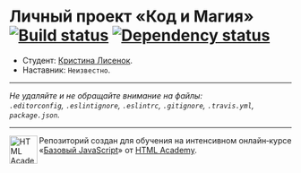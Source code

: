 # Личный проект «Код и Магия» [![Build status][travis-image]][travis-url] [![Dependency status][dependency-image]][dependency-url]

* Студент: [Кристина Лисенок](https://up.htmlacademy.ru/javascript/5/user/106449).
* Наставник: `Неизвестно`.

---

_Не удаляйте и не обращайте внимание на файлы:_<br>
_`.editorconfig`, `.eslintignore`, `.eslintrc`, `.gitignore`, `.travis.yml`, `package.json`._

---

<a href="https://htmlacademy.ru/intensive/javascript"><img align="left" width="50" height="50" title="HTML Academy" src="https://up.htmlacademy.ru/static/img/intensive/javascript/logo-for-github.svg"></a>

Репозиторий создан для обучения на интенсивном онлайн‑курсе «[Базовый JavaScript](https://htmlacademy.ru/intensive/javascript)» от [HTML Academy](https://htmlacademy.ru).

[travis-image]: https://travis-ci.org/htmlacademy-javascript/106449-code-and-magick.svg?branch=master
[travis-url]: https://travis-ci.org/htmlacademy-javascript/106449-code-and-magick
[dependency-image]: https://david-dm.org/htmlacademy-javascript/106449-code-and-magick.svg?style=flat-square
[dependency-url]: https://david-dm.org/htmlacademy-javascript/106449-code-and-magick
